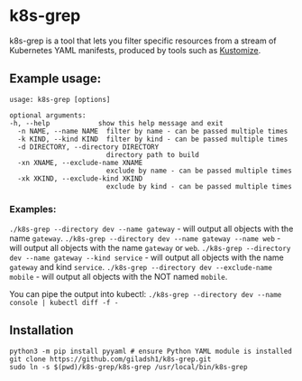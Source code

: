 # k8s-grep


k8s-grep is a tool that lets you filter specific resources from a stream of Kubernetes YAML manifests, produced by tools such as [Kustomize](https://github.com/kubernetes-sigs/kustomize).


## Example usage:
```
usage: k8s-grep [options]

optional arguments:
-h, --help            show this help message and exit
  -n NAME, --name NAME  filter by name - can be passed multiple times
  -k KIND, --kind KIND  filter by kind - can be passed multiple times
  -d DIRECTORY, --directory DIRECTORY
                        directory path to build
  -xn XNAME, --exclude-name XNAME
                        exclude by name - can be passed multiple times
  -xk XKIND, --exclude-kind XKIND
                        exclude by kind - can be passed multiple times
```

### Examples:
`./k8s-grep --directory dev --name gateway` -
will output all objects with the name `gateway`.
`./k8s-grep --directory dev --name gateway --name web` -
will output all objects with the name `gateway` or `web`.
`./k8s-grep --directory dev --name gateway --kind service` -
will output all objects with the name `gateway` and kind `service`.
`./k8s-grep --directory dev --exclude-name mobile` -
will output all objects with the NOT named `mobile`.

You can pipe the output into kubectl:
`./k8s-grep --directory dev --name console | kubectl diff -f -`

## Installation
```
python3 -m pip install pyyaml # ensure Python YAML module is installed
git clone https://github.com/giladsh1/k8s-grep.git
sudo ln -s $(pwd)/k8s-grep/k8s-grep /usr/local/bin/k8s-grep
```
